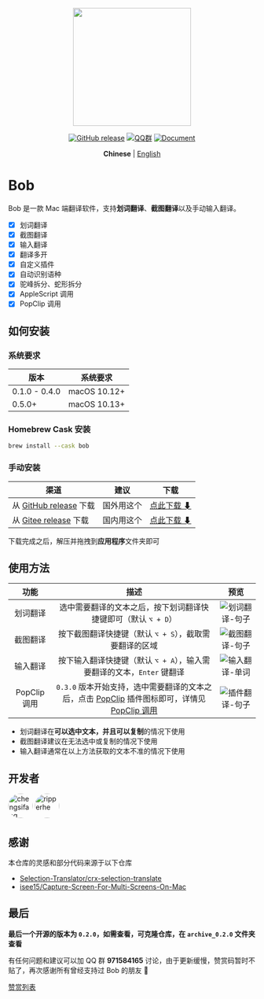 <p align="center">
  <img src="https://cdn.jsdelivr.net/gh/ripperhe/oss@master/2019/1222/bob-logo.png" width=240 />
</p>
<p align="center">
	<a href="https://github.com/ripperhe/Bob/releases/latest"><img src="https://img.shields.io/github/v/release/ripperhe/Bob?logo=github" alt="GitHub release" /></a>
	<a href="https://jq.qq.com/?_wv=1027&k=UYj7vAPG"><img src="https://img.shields.io/badge/QQ%20%E7%BE%A4-971584165-red" alt="QQ群" /></a>
	<a href="https://ripperhe.gitee.io/bob/"><img src="https://img.shields.io/badge/docsify-%E8%AF%A6%E7%BB%86%E4%BD%BF%E7%94%A8%E6%96%87%E6%A1%A3-brightgreen" alt="Document" /></a>
</p>
<p align="center">
  <strong>Chinese</strong> | <a href="https://github.com/ripperhe/Bob/blob/master/README.en.md">English</a>
</p>

# Bob

Bob 是一款 Mac 端翻译软件，支持**划词翻译**、**截图翻译**以及手动输入翻译。

- [x] 划词翻译
- [x] 截图翻译
- [x] 输入翻译
- [x] 翻译多开
- [x] 自定义插件
- [x] 自动识别语种
- [x] 驼峰拆分、蛇形拆分
- [x] AppleScript 调用
- [x] PopClip 调用

## 如何安装

### 系统要求

| 版本 | 系统要求 |
| --- | --- |
| 0.1.0 - 0.4.0 | macOS 10.12+ |
| 0.5.0+ | macOS 10.13+ |

### Homebrew Cask 安装

```bash
brew install --cask bob
```

### 手动安装

| 渠道 | 建议 | 下载 |
| --- | --- | --- |
| 从 [GitHub release](https://github.com/ripperhe/Bob/releases) 下载 | 国外用这个 | [点此下载 ⬇](https://github.com/ripperhe/Bob/releases/latest/download/Bob.zip) |
| 从 [Gitee release](https://gitee.com/ripperhe/Bob/releases) 下载 | 国内用这个 | [点此下载 ⬇](https://gitee.com/ripperhe/Bob/attach_files/562998/download/Bob.zip) |

下载完成之后，解压并拖拽到**应用程序**文件夹即可

## 使用方法

| 功能 | 描述 | 预览 |
| :---: | :---: | :---: |
| 划词翻译 | 选中需要翻译的文本之后，按下划词翻译快捷键即可（默认 `⌥ + D`） | ![划词翻译-句子](https://cdn.jsdelivr.net/gh/ripperhe/oss@master/2020/0117/划词翻译-句子.gif) |
| 截图翻译 | 按下截图翻译快捷键（默认 `⌥ + S`），截取需要翻译的区域 | ![截图翻译-句子](https://cdn.jsdelivr.net/gh/ripperhe/oss@master/2020/0117/截图翻译-句子.gif) |
| 输入翻译| 按下输入翻译快捷键（默认 `⌥ + A`），输入需要翻译的文本，`Enter` 键翻译 | ![输入翻译-单词](https://cdn.jsdelivr.net/gh/ripperhe/oss@master/2020/0117/输入翻译-单词.gif) |
| PopClip 调用 | `0.3.0` 版本开始支持，选中需要翻译的文本之后，点击 [PopClip](https://pilotmoon.com/popclip/) 插件图标即可，详情见 [PopClip 调用](https://ripperhe.gitee.io/bob/#/general/integration/popclip) | ![插件翻译-句子](https://cdn.jsdelivr.net/gh/ripperhe/oss@master/2020/0117/插件翻译-句子.gif) |

* 划词翻译在**可以选中文本，并且可以复制**的情况下使用
* 截图翻译建议在无法选中或复制的情况下使用
* 输入翻译通常在以上方法获取的文本不准的情况下使用

## 开发者

<!--<a href="https://github.com/ripperhe/Bob/graphs/contributors"><img src="https://opencollective.com/bob_/contributors.svg?width=890&button=false" /></a>
-->

<p>
<a href="https://github.com/chensifang">
<img src="https://avatars0.githubusercontent.com/u/10810457?v=4" alt="chengsifang" width="50" style="border-radius:50%"/></a>
<a href="https://github.com/ripperhe">
<img src="https://avatars0.githubusercontent.com/u/13943595?v=4" alt="ripperhe" width="50" style="border-radius:50%"/></a>
</p>

## 感谢

本仓库的灵感和部分代码来源于以下仓库

* [Selection-Translator/crx-selection-translate](https://github.com/Selection-Translator/crx-selection-translate)
* [isee15/Capture-Screen-For-Multi-Screens-On-Mac](https://github.com/isee15/Capture-Screen-For-Multi-Screens-On-Mac)

## 最后

**最后一个开源的版本为 `0.2.0`，如需查看，可克隆仓库，在 `archive_0.2.0` 文件夹查看**

有任何问题和建议可以加 QQ 群 **971584165** 讨论，由于更新缓慢，赞赏码暂时不贴了，再次感谢所有曾经支持过 Bob 的朋友 🤝

[赞赏列表](RewardList.md)